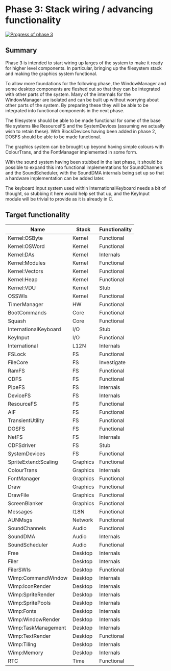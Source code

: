# Phase 3: Stack wiring / advancing functionality

[![Progress of phase 3](https://gist.githubusercontent.com/gerph/c26e8457269506554ec1f7533d2f9aed/raw/Progress-3.svg)](https://github.com/gerph/riscos64-status/wiki/Phase-3)

## Summary

Phase 3 is intended to start wiring up larges of the system to make
it ready for higher level components. In particular, bringing up the
filesystem stack and making the graphics system functional.

To allow more foundations for the following phase, the WindowManager
and some desktop components are fleshed out so that they can be
integrated with other parts of the system. Many of the internals for
the WindowManager are isolated and can be built up without worrying
about other parts of the system. By preparing these they will be able
to be integrated into functional components in the next phase.

The filesystem should be able to be made functional for some of the
base file systems like ResourceFS and the SystemDevices (assuming we
actually wish to retain these). With BlockDevices having been added
in phase 2, DOSFS should be able to be made functional.

The graphics system can be brought up beyond having simple colours
with ColourTrans, and the FontManager implemented in some form.

With the sound system having been stubbed in the last phase, it should
be possible to expand this into functional implementations for
SoundChannels and the SoundScheduler, with the SoundDMA internals
being set up so that a hardware implementation can be added later.

The keyboard input system used within InternationalKeyboard needs
a bit of thought, so stubbing it here would help set that up, and
the KeyInput module will be trivial to provide as it is already
in C.


## Target functionality

| Name                      | Stack          | Functionality |
|---------------------------|----------------|---------------|
| Kernel:OSByte             | Kernel         | Functional |
| Kernel:OSWord             | Kernel         | Functional |
| Kernel:DAs                | Kernel         | Internals |
| Kernel:Modules            | Kernel         | Functional |
| Kernel:Vectors            | Kernel         | Functional |
| Kernel:Heap               | Kernel         | Functional |
| Kernel:VDU                | Kernel         | Stub |
| OSSWIs                    | Kernel         | Functional |
| TimerManager              | HW             | Functional |
| BootCommands              | Core           | Functional |
| Squash                    | Core           | Functional |
| InternationalKeyboard     | I/O            | Stub |
| KeyInput                  | I/O            | Functional |
| International             | L12N           | Internals |
| FSLock                    | FS             | Functional |
| FileCore                  | FS             | Investigate |
| RamFS                     | FS             | Functional |
| CDFS                      | FS             | Functional |
| PipeFS                    | FS             | Internals |
| DeviceFS                  | FS             | Internals |
| ResourceFS                | FS             | Functional |
| AIF                       | FS             | Functional |
| TransientUtility          | FS             | Functional |
| DOSFS                     | FS             | Functional |
| NetFS                     | FS             | Internals |
| CDFSdriver                | FS             | Stub |
| SystemDevices             | FS             | Functional |
| SpriteExtend:Scaling      | Graphics       | Functional |
| ColourTrans               | Graphics       | Internals |
| FontManager               | Graphics       | Functional |
| Draw                      | Graphics       | Functional |
| DrawFile                  | Graphics       | Functional |
| ScreenBlanker             | Graphics       | Functional |
| Messages                  | I18N           | Functional |
| AUNMsgs                   | Network        | Functional |
| SoundChannels             | Audio          | Functional |
| SoundDMA                  | Audio          | Internals |
| SoundScheduler            | Audio          | Functional |
| Free                      | Desktop        | Internals |
| Filer                     | Desktop        | Internals |
| FilerSWIs                 | Desktop        | Functional |
| Wimp:CommandWindow        | Desktop        | Internals |
| Wimp:IconRender           | Desktop        | Internals |
| Wimp:SpriteRender         | Desktop        | Internals |
| Wimp:SpritePools          | Desktop        | Internals |
| Wimp:Fonts                | Desktop        | Internals |
| Wimp:WindowRender         | Desktop        | Internals |
| Wimp:TaskManagement       | Desktop        | Internals |
| Wimp:TextRender           | Desktop        | Functional |
| Wimp:Tiling               | Desktop        | Internals |
| Wimp:Memory               | Desktop        | Internals |
| RTC                       | Time           | Functional |


<!-- Charts go here -->
